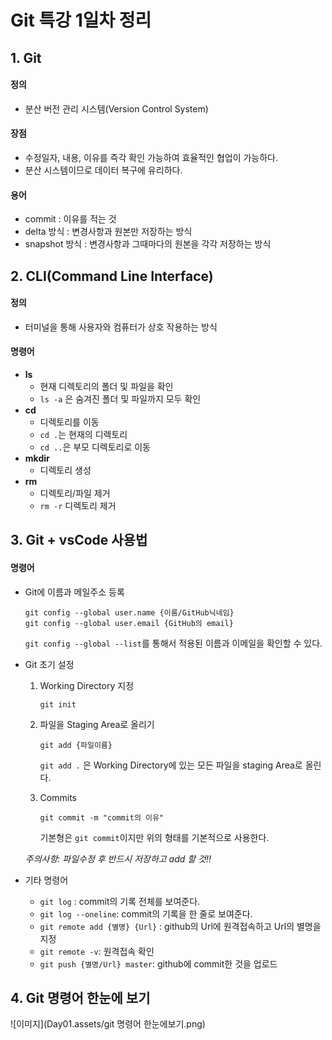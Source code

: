 # Git 특강 1일차 정리

## 1. Git

#### 정의

- 분산 버전 관리 시스템(Version Control System)

#### 장점

- 수정일자, 내용, 이유를 즉각 확인 가능하여 효율적인 협업이 가능하다.
- 분산 시스템이므로 데이터 복구에 유리하다.

#### 용어

- commit : 이유를 적는 것
- delta 방식 : 변경사항과 원본만 저장하는 방식
- snapshot 방식 : 변경사항과 그때마다의 원본을 각각 저장하는 방식

## 2. CLI(Command Line Interface)

#### 정의

- 터미널을 통해 사용자와 컴퓨터가 상호 작용하는 방식

#### 명령어

- **ls** 
  - 현재 디렉토리의 폴더 및 파일을 확인
  - ``ls -a`` 은 숨겨진 폴더 및 파일까지 모두 확인
- **cd**
  - 디렉토리를 이동
  - ``cd .``는 현재의 디렉토리
  - ``cd ..``은 부모 디렉토리로 이동
- **mkdir**
  - 디렉토리 생성
- **rm**
  - 디렉토리/파일 제거
  - ``rm -r`` 디렉토리 제거

## 3. Git + vsCode 사용법

#### 명령어

- Git에 이름과 메일주소 등록

  ```
  git config --global user.name {이름/GitHub닉네임}
  git config --global user.email {GitHub의 email}
  ```

  ``git config --global --list``를 통해서 적용된 이름과 이메일을 확인할 수 있다.

- Git 초기 설정

  1) Working Directory 지정

     ``git init``

  2) 파일을 Staging Area로 올리기

     ``git add {파일이름}``

     ``git add .`` 은 Working Directory에 있는 모든 파일을 staging Area로 올린다.

  3. Commits

     ``git commit -m "commit의 이유"``

     기본형은 ``git commit``이지만 위의 형태를 기본적으로 사용한다.

  *주의사항: 파일수정 후 반드시 저장하고 add 할 것!!*

- 기타 명령어
  - ``git log`` : commit의 기록 전체를 보여준다.
  - ``git log --oneline``: commit의 기록을 한 줄로 보여준다.
  - ``git remote add {별명} {Url}`` : github의 Url에 원격접속하고 Url의 별명을 지정
  - ``git remote -v``: 원격접속 확인
  - ``git push {별명/Url} master``: github에 commit한 것을 업로드 

## 4. Git 명령어 한눈에 보기

![이미지](Day01.assets/git 명령어 한눈에보기.png)

